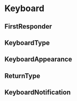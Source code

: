# Keyboard

## FirstResponder

## KeyboardType

## KeyboardAppearance

## ReturnType 

## KeyboardNotification 
